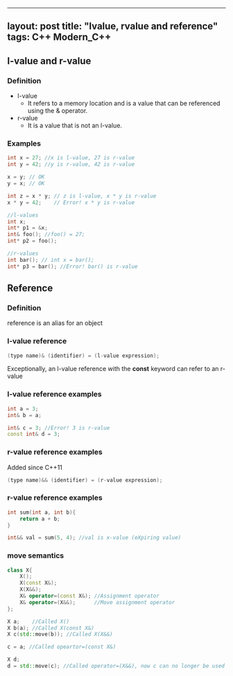 
---
layout: post
title:  "lvalue, rvalue and reference"
tags: C++ Modern_C++
---

## l-value and r-value
### Definition
- l-value 
    - It refers to a memory location and is a value that can be referenced using the & operator.
- r-value
    - It is a value that is not an l-value.  

### Examples
```cpp   
int x = 27; //x is l-value, 27 is r-value
int y = 42; //y is r-value, 42 is r-value

x = y; // OK
y = x; // OK

int z = x * y; // z is l-value, x * y is r-value
x * y = 42;    // Error! x * y is r-value

//l-values
int x;
int* p1 = &x;
int& foo(); //foo() = 27;
int* p2 = foo();

//r-values
int bar(); // int x = bar();
int* p3 = bar(); //Error! bar() is r-value
```

## Reference
### Definition
reference is an alias for an object

### l-value reference
```cpp  
(type name)& (identifier) = (l-value expression);
```
Exceptionally, an l-value reference with the **const** keyword can refer to an r-value

### l-value reference examples
```cpp  
int a = 3;
int& b = a;

int& c = 3; //Error! 3 is r-value
const int& d = 3; 
```

### r-value reference examples
Added since C++11
```cpp  
(type name)&& (identifier) = (r-value expression);
```

### r-value reference examples
```cpp  
int sum(int a, int b){
    return a + b;
}

int&& val = sum(5, 4); //val is x-value (eXpiring value)

```

### move semantics
```cpp  
class X{
    X();
    X(const X&);
    X(X&&);
    X& operator=(const X&); //Assignment operator
    X& operator=(X&&);      //Move assignment operator
};

X a;    //Called X()
X b(a); //Called X(const X&)
X c(std::move(b)); //Called X(X&&)

c = a; //Called opeartor=(const X&)

X d;
d = std::move(c); //Called operator=(X&&), now c can no longer be used

```





